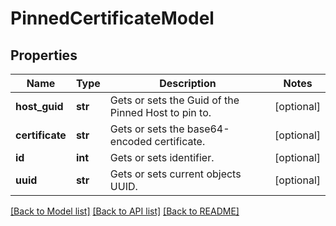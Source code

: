 # PinnedCertificateModel

## Properties
Name | Type | Description | Notes
------------ | ------------- | ------------- | -------------
**host_guid** | **str** | Gets or sets the Guid of the Pinned Host to pin to. | [optional] 
**certificate** | **str** | Gets or sets the base64-encoded certificate. | [optional] 
**id** | **int** | Gets or sets identifier. | [optional] 
**uuid** | **str** | Gets or sets current objects UUID. | [optional] 

[[Back to Model list]](../README.md#documentation-for-models) [[Back to API list]](../README.md#documentation-for-api-endpoints) [[Back to README]](../README.md)


